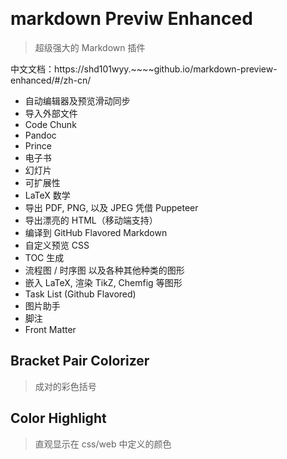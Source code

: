 ﻿﻿
# markdown Previw Enhanced

>超级强大的 Markdown 插件

中文文档：https://shd101wyy.~~~~github.io/markdown-preview-enhanced/#/zh-cn/

* 自动编辑器及预览滑动同步
* 导入外部文件
* Code Chunk
* Pandoc
* Prince
* 电子书
* 幻灯片
* 可扩展性
* LaTeX 数学
* 导出 PDF, PNG, 以及 JPEG 凭借 Puppeteer
* 导出漂亮的 HTML（移动端支持）
* 编译到 GitHub Flavored Markdown
* 自定义预览 CSS
* TOC 生成
* 流程图 / 时序图 以及各种其他种类的图形
* 嵌入 LaTeX, 渲染 TikZ, Chemfig 等图形
* Task List (Github Flavored)
* 图片助手
* 脚注
* Front Matter

##  Bracket Pair Colorizer 
>成对的彩色括号

## Color Highlight  
>直观显示在 css/web 中定义的颜色


